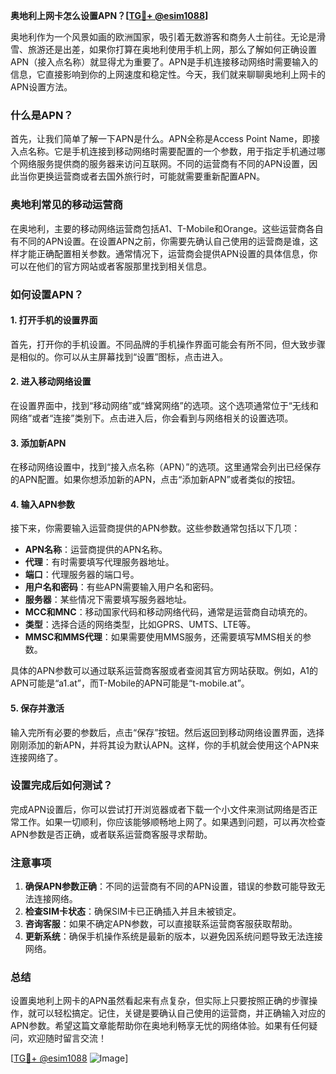 **奥地利上网卡怎么设置APN？[[TG💪+ @esim1088](https://t.me/s/esim1088)]**

奥地利作为一个风景如画的欧洲国家，吸引着无数游客和商务人士前往。无论是滑雪、旅游还是出差，如果你打算在奥地利使用手机上网，那么了解如何正确设置APN（接入点名称）就显得尤为重要了。APN是手机连接移动网络时需要输入的信息，它直接影响到你的上网速度和稳定性。今天，我们就来聊聊奥地利上网卡的APN设置方法。

### 什么是APN？

首先，让我们简单了解一下APN是什么。APN全称是Access Point Name，即接入点名称。它是手机连接到移动网络时需要配置的一个参数，用于指定手机通过哪个网络服务提供商的服务器来访问互联网。不同的运营商有不同的APN设置，因此当你更换运营商或者去国外旅行时，可能就需要重新配置APN。

### 奥地利常见的移动运营商

在奥地利，主要的移动网络运营商包括A1、T-Mobile和Orange。这些运营商各自有不同的APN设置。在设置APN之前，你需要先确认自己使用的运营商是谁，这样才能正确配置相关参数。通常情况下，运营商会提供APN设置的具体信息，你可以在他们的官方网站或者客服那里找到相关信息。

### 如何设置APN？

#### 1. 打开手机的设置界面

首先，打开你的手机设置。不同品牌的手机操作界面可能会有所不同，但大致步骤是相似的。你可以从主屏幕找到“设置”图标，点击进入。

#### 2. 进入移动网络设置

在设置界面中，找到“移动网络”或“蜂窝网络”的选项。这个选项通常位于“无线和网络”或者“连接”类别下。点击进入后，你会看到与网络相关的设置选项。

#### 3. 添加新APN

在移动网络设置中，找到“接入点名称（APN）”的选项。这里通常会列出已经保存的APN配置。如果你想添加新的APN，点击“添加新APN”或者类似的按钮。

#### 4. 输入APN参数

接下来，你需要输入运营商提供的APN参数。这些参数通常包括以下几项：

- **APN名称**：运营商提供的APN名称。
- **代理**：有时需要填写代理服务器地址。
- **端口**：代理服务器的端口号。
- **用户名和密码**：有些APN需要输入用户名和密码。
- **服务器**：某些情况下需要填写服务器地址。
- **MCC和MNC**：移动国家代码和移动网络代码，通常是运营商自动填充的。
- **类型**：选择合适的网络类型，比如GPRS、UMTS、LTE等。
- **MMSC和MMS代理**：如果需要使用MMS服务，还需要填写MMS相关的参数。

具体的APN参数可以通过联系运营商客服或者查阅其官方网站获取。例如，A1的APN可能是“a1.at”，而T-Mobile的APN可能是“t-mobile.at”。

#### 5. 保存并激活

输入完所有必要的参数后，点击“保存”按钮。然后返回到移动网络设置界面，选择刚刚添加的新APN，并将其设为默认APN。这样，你的手机就会使用这个APN来连接网络了。

### 设置完成后如何测试？

完成APN设置后，你可以尝试打开浏览器或者下载一个小文件来测试网络是否正常工作。如果一切顺利，你应该能够顺畅地上网了。如果遇到问题，可以再次检查APN参数是否正确，或者联系运营商客服寻求帮助。

### 注意事项

1. **确保APN参数正确**：不同的运营商有不同的APN设置，错误的参数可能导致无法连接网络。
2. **检查SIM卡状态**：确保SIM卡已正确插入并且未被锁定。
3. **咨询客服**：如果不确定APN参数，可以直接联系运营商客服获取帮助。
4. **更新系统**：确保手机操作系统是最新的版本，以避免因系统问题导致无法连接网络。

### 总结

设置奥地利上网卡的APN虽然看起来有点复杂，但实际上只要按照正确的步骤操作，就可以轻松搞定。记住，关键是要确认自己使用的运营商，并正确输入对应的APN参数。希望这篇文章能帮助你在奥地利畅享无忧的网络体验。如果有任何疑问，欢迎随时留言交流！

[[TG💪+ @esim1088](https://t.me/s/esim1088) ![Image](https://i.postimg.cc/4NQfJmqS/Snipaste-2025-05-13-00-14-12.png)]